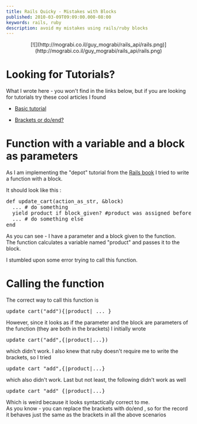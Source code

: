 ```yaml
---
title: Rails Quicky - Mistakes with Blocks
published: 2010-03-09T09:09:00.000-08:00
keywords: rails, ruby
description: avoid my mistakes using rails/ruby blocks
---
```


<div class="separator" style="clear: both; text-align: center;">[![](http://mograbi.co.il/guy_mograbi/rails_api/rails.png)](http://mograbi.co.il/guy_mograbi/rails_api/rails.png)</div>

# Looking for Tutorials?

What I wrote here - you won't find in the links below, but if you are looking for tutorials try these cool articles I found  

*   [Basic tutorial](http://blog.codahale.com/2005/11/24/a-ruby-howto-writing-a-method-that-uses-code-blocks/)  

*   [Brackets or do/end?](http://talklikeaduck.denhaven2.com/2007/10/02/ruby-blocks-do-or-brace)

# Function with a variable and a block as parameters

As I am implementing the "depot" tutorial from the [Rails book](http://www.pragprog.com/titles/rails3/agile-web-development-with-rails-third-edition) I tried to write a function with a block.  

It should look like this :  

<pre>def update_cart(action_as_str, &block)  
  ... # do something  
  yield product if block_given? #product was assigned before and now passed to the block  
  ... # do something else  
end  
</pre>

As you can see - I have a parameter and a block given to the function.  
The function calculates a variable named "product" and passes it to the block.  

I stumbled upon some error trying to call this function.  

# Calling the function

The correct way to call this function is  

<pre>update_cart("add"){|product| ... }  
</pre>

However, since it looks as if the parameter and the block are parameters of the function (they are both in the brackets) I initially wrote  

<pre>update_cart("add",{|product|...})  
</pre>

which didn't work. I also knew that ruby doesn't require me to write the brackets, so I tried  

<pre>update_cart "add",{|product|...}  
</pre>

which also didn't work. Last but not least, the following didn't work as well  

<pre>update_cart "add" {|product|...}  
</pre>

Which is weird because it looks syntactically correct to me.  
As you know - you can replace the brackets with do/end , so for the record it behaves just the same as the brackets in all the above scenarios
